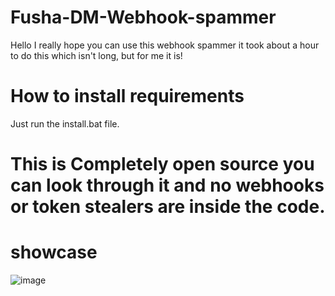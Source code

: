 # Fusha-DM-Webhook-spammer
Hello I really hope you can use this webhook spammer it took about a hour to do this which isn't long, but for me it is!

# How to install requirements
Just run the install.bat file.

# This is Completely open source you can look through it and no webhooks or token stealers are inside the code.

# showcase
![image](https://github.com/user-attachments/assets/7c201f2c-691c-4830-bff5-e8e103d8d1a6)
